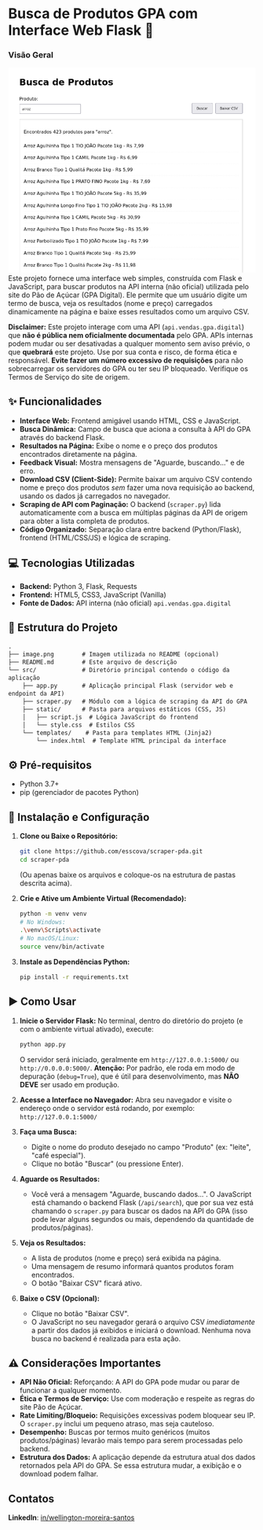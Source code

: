 # Busca de Produtos GPA com Interface Web Flask 🛒

### Visão Geral
![image](image.png)
Este projeto fornece uma interface web simples, construída com Flask e JavaScript, para buscar produtos na API interna (não oficial) utilizada pelo site do Pão de Açúcar (GPA Digital). Ele permite que um usuário digite um termo de busca, veja os resultados (nome e preço) carregados dinamicamente na página e baixe esses resultados como um arquivo CSV.

**Disclaimer:** Este projeto interage com uma API (`api.vendas.gpa.digital`) que **não é pública nem oficialmente documentada** pelo GPA. APIs internas podem mudar ou ser desativadas a qualquer momento sem aviso prévio, o que **quebrará** este projeto. Use por sua conta e risco, de forma ética e responsável. **Evite fazer um número excessivo de requisições** para não sobrecarregar os servidores do GPA ou ter seu IP bloqueado. Verifique os Termos de Serviço do site de origem.

## ✨ Funcionalidades

*   **Interface Web:** Frontend amigável usando HTML, CSS e JavaScript.
*   **Busca Dinâmica:** Campo de busca que aciona a consulta à API do GPA através do backend Flask.
*   **Resultados na Página:** Exibe o nome e o preço dos produtos encontrados diretamente na página.
*   **Feedback Visual:** Mostra mensagens de "Aguarde, buscando..." e de erro.
*   **Download CSV (Client-Side):** Permite baixar um arquivo CSV contendo nome e preço dos produtos *sem* fazer uma nova requisição ao backend, usando os dados já carregados no navegador.
*   **Scraping de API com Paginação:** O backend (`scraper.py`) lida automaticamente com a busca em múltiplas páginas da API de origem para obter a lista completa de produtos.
*   **Código Organizado:** Separação clara entre backend (Python/Flask), frontend (HTML/CSS/JS) e lógica de scraping.

## 💻 Tecnologias Utilizadas

*   **Backend:** Python 3, Flask, Requests
*   **Frontend:** HTML5, CSS3, JavaScript (Vanilla)
*   **Fonte de Dados:** API interna (não oficial) `api.vendas.gpa.digital`

## 📁 Estrutura do Projeto

```
.
├── image.png        # Imagem utilizada no README (opcional)
├── README.md        # Este arquivo de descrição
└── src/             # Diretório principal contendo o código da aplicação
    ├── app.py       # Aplicação principal Flask (servidor web e endpoint da API)
    ├── scraper.py   # Módulo com a lógica de scraping da API do GPA
    ├── static/      # Pasta para arquivos estáticos (CSS, JS)
    │   ├── script.js  # Lógica JavaScript do frontend
    │   └── style.css  # Estilos CSS
    └── templates/    # Pasta para templates HTML (Jinja2)
        └── index.html  # Template HTML principal da interface

```

## ⚙️ Pré-requisitos

*   Python 3.7+
*   pip (gerenciador de pacotes Python)

## 🚀 Instalação e Configuração

1.  **Clone ou Baixe o Repositório:**
    ```bash
    git clone https://github.com/esscova/scraper-pda.git
    cd scraper-pda
    ```
    (Ou apenas baixe os arquivos e coloque-os na estrutura de pastas descrita acima).

2.  **Crie e Ative um Ambiente Virtual (Recomendado):**
    ```bash
    python -m venv venv
    # No Windows:
    .\venv\Scripts\activate
    # No macOS/Linux:
    source venv/bin/activate
    ```

3.  **Instale as Dependências Python:**
    ```bash
    pip install -r requirements.txt
    ```

## ▶️ Como Usar

1.  **Inicie o Servidor Flask:**
    No terminal, dentro do diretório do projeto (e com o ambiente virtual ativado), execute:
    ```bash
    python app.py
    ```
    O servidor será iniciado, geralmente em `http://127.0.0.1:5000/` ou `http://0.0.0.0:5000/`.
    **Atenção:** Por padrão, ele roda em modo de depuração (`debug=True`), que é útil para desenvolvimento, mas **NÃO DEVE** ser usado em produção.

2.  **Acesse a Interface no Navegador:**
    Abra seu navegador e visite o endereço onde o servidor está rodando, por exemplo: `http://127.0.0.1:5000/`

3.  **Faça uma Busca:**
    *   Digite o nome do produto desejado no campo "Produto" (ex: "leite", "café especial").
    *   Clique no botão "Buscar" (ou pressione Enter).

4.  **Aguarde os Resultados:**
    *   Você verá a mensagem "Aguarde, buscando dados...". O JavaScript está chamando o backend Flask (`/api/search`), que por sua vez está chamando o `scraper.py` para buscar os dados na API do GPA (isso pode levar alguns segundos ou mais, dependendo da quantidade de produtos/páginas).

5.  **Veja os Resultados:**
    *   A lista de produtos (nome e preço) será exibida na página.
    *   Uma mensagem de resumo informará quantos produtos foram encontrados.
    *   O botão "Baixar CSV" ficará ativo.

6.  **Baixe o CSV (Opcional):**
    *   Clique no botão "Baixar CSV".
    *   O JavaScript no seu navegador gerará o arquivo CSV *imediatamente* a partir dos dados já exibidos e iniciará o download. Nenhuma nova busca no backend é realizada para esta ação.

## ⚠️ Considerações Importantes

*   **API Não Oficial:** Reforçando: A API do GPA pode mudar ou parar de funcionar a qualquer momento.
*   **Ética e Termos de Serviço:** Use com moderação e respeite as regras do site Pão de Açúcar.
*   **Rate Limiting/Bloqueio:** Requisições excessivas podem bloquear seu IP. O `scraper.py` inclui um pequeno atraso, mas seja cauteloso.
*   **Desempenho:** Buscas por termos muito genéricos (muitos produtos/páginas) levarão mais tempo para serem processadas pelo backend.
*   **Estrutura dos Dados:** A aplicação depende da estrutura atual dos dados retornados pela API do GPA. Se essa estrutura mudar, a exibição e o download podem falhar.

## Contatos
**LinkedIn**: [in/wellington-moreira-santos](https://www.linkedin.com/in/wellington-moreira-santos/)